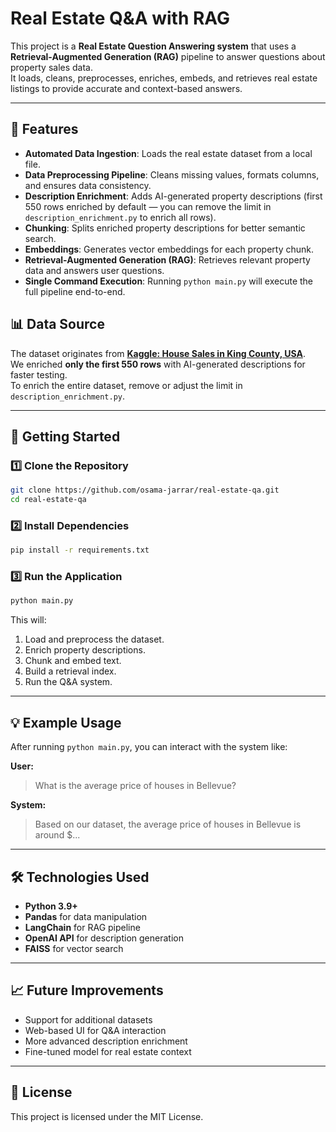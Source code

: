 # Real Estate Q&A with RAG

This project is a **Real Estate Question Answering system** that uses a **Retrieval-Augmented Generation (RAG)** pipeline to answer questions about property sales data.  
It loads, cleans, preprocesses, enriches, embeds, and retrieves real estate listings to provide accurate and context-based answers.

---

## 📌 Features

- **Automated Data Ingestion**: Loads the real estate dataset from a local file.
- **Data Preprocessing Pipeline**: Cleans missing values, formats columns, and ensures data consistency.
- **Description Enrichment**: Adds AI-generated property descriptions (first 550 rows enriched by default — you can remove the limit in `description_enrichment.py` to enrich all rows).
- **Chunking**: Splits enriched property descriptions for better semantic search.
- **Embeddings**: Generates vector embeddings for each property chunk.
- **Retrieval-Augmented Generation (RAG)**: Retrieves relevant property data and answers user questions.
- **Single Command Execution**: Running `python main.py` will execute the full pipeline end-to-end.



## 📊 Data Source

The dataset originates from **[Kaggle: House Sales in King County, USA](https://www.kaggle.com/datasets/harlfoxem/housesalesprediction/data)**.  
We enriched **only the first 550 rows** with AI-generated descriptions for faster testing.  
To enrich the entire dataset, remove or adjust the limit in `description_enrichment.py`.

---

## 🚀 Getting Started

### 1️⃣ Clone the Repository
```bash
git clone https://github.com/osama-jarrar/real-estate-qa.git
cd real-estate-qa
````

### 2️⃣ Install Dependencies

```bash
pip install -r requirements.txt
```

### 3️⃣ Run the Application

```bash
python main.py
```

This will:

1. Load and preprocess the dataset.
2. Enrich property descriptions.
3. Chunk and embed text.
4. Build a retrieval index.
5. Run the Q\&A system.

---

## 💡 Example Usage

After running `python main.py`, you can interact with the system like:

**User:**

> What is the average price of houses in Bellevue?

**System:**

> Based on our dataset, the average price of houses in Bellevue is around \$...

---

## 🛠 Technologies Used

* **Python 3.9+**
* **Pandas** for data manipulation
* **LangChain** for RAG pipeline
* **OpenAI API** for description generation
* **FAISS** for vector search

---

## 📈 Future Improvements

* Support for additional datasets
* Web-based UI for Q\&A interaction
* More advanced description enrichment
* Fine-tuned model for real estate context

---

## 📜 License

This project is licensed under the MIT License.
